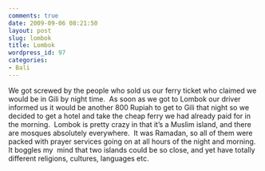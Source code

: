 ```yaml
---
comments: true
date: 2009-09-06 08:21:50
layout: post
slug: lombok
title: Lombok
wordpress_id: 97
categories:
- Bali
---
```


We got screwed by the people who sold us our ferry ticket who claimed we would be in Gili by night time.  As soon as we got to Lombok our driver informed us it would be another 800 Rupiah to get to Gili that night so we decided to get a hotel and take the cheap ferry we had already paid for in the morning.  Lombok is pretty crazy in that it’s a Muslim island, and there are mosques absolutely everywhere.  It was Ramadan, so all of them were packed with prayer services going on at all hours of the night and morning.  It boggles my  mind that two islands could be so close, and yet have totally different religions, cultures, languages etc.
